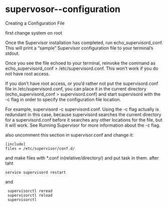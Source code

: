 # supervosor--configuration

Creating a Configuration File

first change system on root 

Once the Supervisor installation has completed, run echo_supervisord_conf. This will print a “sample” Supervisor configuration file to your terminal’s stdout.

Once you see the file echoed to your terminal, reinvoke the command as echo_supervisord_conf > /etc/supervisord.conf. This won’t work if you do not have root access.

If you don’t have root access, or you’d rather not put the supervisord.conf file in /etc/supervisord.conf, you can place it in the current directory (echo_supervisord_conf > supervisord.conf) and start supervisord with the -c flag in order to specify the configuration file location.

For example, supervisord -c supervisord.conf. Using the -c flag actually is redundant in this case, because supervisord searches the current directory for a supervisord.conf before it searches any other locations for the file, but it will work. See Running Supervisor for more information about the -c flag.

also uncomment  this section in supervisor.conf and change it:

    [include]
    files = /etc/supervisor/conf.d/
    
    
and make files with *.conf  in(relative/directory/) and put task in them.
after taht 

    service supervisord restart
and 

     supervisorctl reread
     supervisorctl reload
     supervisorctl
     
